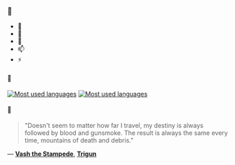 ### 👋

- 🔭
- 🌱
- 💬
- 📫
- ⚡

#### 🧏

[![Most used languages](https://github-readme-stats-aynah.vercel.app/api/top-langs/?username=aynh&theme=solarized-dark&langs_count=6&layout=compact&hide_title=true)](https://github.com/anuraghazra/github-readme-stats#gh-dark-mode-only)
[![Most used languages](https://github-readme-stats-aynah.vercel.app/api/top-langs/?username=aynh&theme=solarized-light&langs_count=6&layout=compact&hide_title=true)](https://github.com/anuraghazra/github-readme-stats#gh-light-mode-only)

#### 💬

> "Doesn't seem to matter how far I travel, my destiny is always followed by blood and gunsmoke. The result is always the same every time, mountains of death and debris."

&mdash; [**Vash the Stampede**](https://myanimelist.net/character.php?q=Vash%20the%20Stampede&cat=character), [**Trigun**](https://myanimelist.net/search/all?q=Trigun&cat=all)
